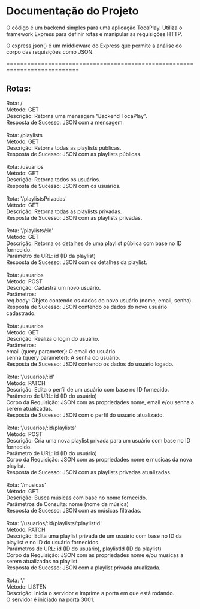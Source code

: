 # Documentação do Projeto

O código é um backend simples para uma aplicação TocaPlay.
Utiliza o framework Express para definir rotas e manipular as requisições HTTP.

O express.json() é um middleware do Express que permite a análise do corpo das requisições como JSON.

===========================================================================


## Rotas:

Rota: /<br />
Método: GET<br />
Descrição: Retorna uma mensagem “Backend TocaPlay”.<br />
Resposta de Sucesso: JSON com a mensagem.<br />
<br />
Rota: /playlists<br />
Método: GET<br />
Descrição: Retorna todas as playlists públicas.<br />
Resposta de Sucesso: JSON com as playlists públicas.<br />
<br />
Rota: /usuarios<br />
Método: GET<br />
Descrição: Retorna todos os usuários.<br />
Resposta de Sucesso: JSON com os usuários.<br />
<br />
Rota: '/playlistsPrivadas'<br />
Método: GET<br />
Descrição: Retorna todas as playlists privadas.<br />
Resposta de Sucesso: JSON com as playlists privadas.<br />
<br />
Rota: '/playlists/:id'<br />
Método: GET<br />
Descrição: Retorna os detalhes de uma playlist pública com base no ID fornecido.<br />
Parâmetro de URL: id (ID da playlist)<br />
Resposta de Sucesso: JSON com os detalhes da playlist.<br />
<br />
Rota: /usuarios<br />
Método: POST<br />
Descrição: Cadastra um novo usuário.<br />
Parâmetros:<br />
req.body: Objeto contendo os dados do novo usuário (nome, email, senha).<br />
Resposta de Sucesso: JSON contendo os dados do novo usuário cadastrado.<br />
<br />
Rota: /usuarios<br />
Método: GET<br />
Descrição: Realiza o login do usuário.<br />
Parâmetros:<br />
    email (query parameter): O email do usuário.<br />
senha (query parameter): A senha do usuário.<br />
Resposta de Sucesso: JSON contendo os dados do usuário logado.<br />
<br />
Rota: '/usuarios/:id'<br />
Método: PATCH<br />
Descrição: Edita o perfil de um usuário com base no ID fornecido.<br />
Parâmetro de URL: id (ID do usuário)<br />
Corpo da Requisição: JSON com as propriedades nome, email e/ou senha a serem atualizadas.<br />
Resposta de Sucesso: JSON com o perfil do usuário atualizado.<br />
<br />
Rota: '/usuarios/:id/playlists'<br />
Método: POST<br />
Descrição: Cria uma nova playlist privada para um usuário com base no ID fornecido.<br />
Parâmetro de URL: id (ID do usuário)<br />
Corpo da Requisição: JSON com as propriedades nome e musicas da nova playlist.<br />
Resposta de Sucesso: JSON com as playlists privadas atualizadas.<br />
<br />
Rota: '/musicas'<br />
Método: GET<br />
Descrição: Busca músicas com base no nome fornecido.<br />
Parâmetros de Consulta: nome (nome da música)<br />
Resposta de Sucesso: JSON com as músicas filtradas.<br />
<br />
Rota: '/usuarios/:id/playlists/:playlistId'<br />
Método: PATCH<br />
Descrição: Edita uma playlist privada de um usuário com base no ID da playlist e no ID do usuário fornecidos.<br />
Parâmetros de URL: id (ID do usuário), playlistId (ID da playlist)<br />
Corpo da Requisição: JSON com as propriedades nome e/ou musicas a serem atualizadas na playlist.<br />
Resposta de Sucesso: JSON com a playlist privada atualizada.<br />
<br />
Rota: '/'<br />
Método: LISTEN<br />
Descrição: Inicia o servidor e imprime a porta em que está rodando.<br />
O servidor é iniciado na porta 3001.<br />

